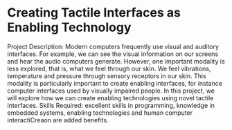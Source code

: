 # Creating Tactile Interfaces as Enabling Technology
Project Description: 
Modern computers frequently use visual and auditory interfaces. For example, we can see the visual information on our screens and hear the audio computers generate. However, one important modality is less explored, that is, what we feel through our skin. We feel vibrations, temperature and pressure through sensory receptors in our skin. This modality is particularly important to create enabling interfaces, for instance computer interfaces used by visually impaired people. In this project, we will explore how we can create enabling technologies using novel tactile interfaces.
Skills Required: excellent skills in programming, knowledge in embedded systems, enabling technologies and human computer interactiCreaon are added benefits.
